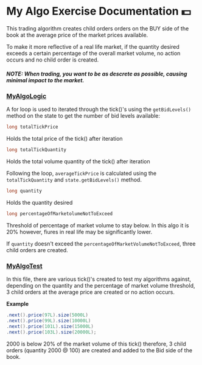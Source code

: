 # My Algo Exercise Documentation 💵

This trading algorithm creates child orders orders on the BUY side of the book at the average price of the market prices available. 

To make it more reflective of a real life market, if the quantity desired exceeds a certain percentage of the overall market volume, no action occurs and no child order is created. 

##### *NOTE*: When trading, you want to be as descrete as possible, causing minimal impact to the market. 

### [MyAlgoLogic](https://github.com/Teyiowuawi/codingblackfemales/blob/main/algo-coding-exercise/getting-started/src/main/java/codingblackfemales/gettingstarted/MyAlgoLogic.java)

A for loop is used to iterated through the tick()'s using the `getBidLevels()` method on the state to get the number of bid levels available:

```java
long totalTickPrice 
```

Holds the total price of the tick() after iteration 

```java
long totalTickQuantity 
```
Holds the total volume quantity of the tick() after iteration


Following the loop, `averageTickPrice` is calculated using the `totalTickQuantity` and `state.getBidLevels()` method.

```java
long quantity 
```
Holds the quantity desired

```java 
long percentageOfMarketolumeNotToExceed
```

Threshold of percentage of market volume to stay below. In this algo it is 20% however, fiures in real life may be significantly lower.  

If `quantity` doesn't exceed the `percentageOfMarketVolumeNotToExceed`, three child orders are created. 

### [MyAlgoTest](https://github.com/Teyiowuawi/codingblackfemales/blob/main/algo-coding-exercise/getting-started/src/test/java/codingblackfemales/gettingstarted/MyAlgoTest.java)

In this file, there are various tick()'s created to test my algorithms against, depending on the quantity and the percentage of market volume threshold, 3 child orders at the average price are created or no action occurs. 

**Example** 

```java 
.next().price(97L).size(5000L)
.next().price(99L).size(10000L)
.next().price(101L).size(15000L)
.next().price(103L).size(20000L);
```
2000 is below 20% of the market volume of this tick() therefore, 3 child orders (quantity 2000 @ 100) are created and added to the Bid side of the book. 
